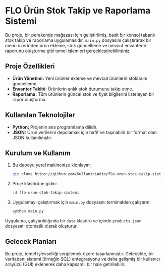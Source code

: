 

# **FLO Ürün Stok Takip ve Raporlama Sistemi**

Bu proje, bir perakende mağazası için geliştirilmiş, basit bir konsol tabanlı stok takip ve raporlama uygulamasıdır. `main.py` dosyasını çalıştırarak bir menü üzerinden ürün ekleme, stok güncelleme ve mevcut envanterin raporunu oluşturma gibi temel işlemleri gerçekleştirebilirsiniz.

## **Proje Özellikleri**

  * **Ürün Yönetimi:** Yeni ürünler ekleme ve mevcut ürünlerin stoklarını güncelleme.
  * **Envanter Takibi:** Ürünlerin anlık stok durumunu takip etme.
  * **Raporlama:** Tüm ürünlerin güncel stok ve fiyat bilgilerini listeleyen bir rapor oluşturma.

## **Kullanılan Teknolojiler**

  * **Python:** Projenin ana programlama dilidir.
  * **JSON:** Ürün verilerini depolamak için hafif ve taşınabilir bir format olan JSON kullanılmıştır.

## **Kurulum ve Kullanım**

1.  Bu depoyu yerel makinenize klonlayın:
    ```bash
    git clone https://github.com/KullaniciAdin/flo-urun-stok-takip-sistemi.git
    ```
2.  Proje klasörüne gidin:
    ```bash
    cd flo-urun-stok-takip-sistemi
    ```
3.  Uygulamayı çalıştırmak için `main.py` dosyasını terminalden çalıştırın:
    ```bash
    python main.py
    ```

Uygulama, çalıştırıldığında bir `data` klasörü ve içinde `products.json` dosyasını otomatik olarak oluşturur.

## **Gelecek Planları**

Bu proje, temel işlevselliği sergilemek üzere tasarlanmıştır. Gelecekte, bir veritabanı sistemi (örneğin SQL) entegrasyonu ve daha gelişmiş bir kullanıcı arayüzü (GUI) eklenerek daha kapsamlı bir hale getirilebilir.
